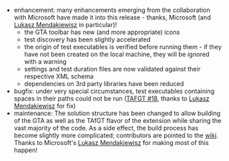 * enhancement: many enhancements emerging from the collaboration with Microsoft have made it into this release - thanks, Microsoft (and [Lukasz Mendakiewisz](https://github.com/LukaszMendakiewicz) in particular)!
  * the GTA toolbar has new (and more appropriate) icons
  * test discovery has been slightly accelerated
  * the origin of test executables is verified before running them - if they have not been created on the local machine, they will be ignored with a warning
  * settings and test duration files are now validated against their respective XML schema
  * dependencies on 3rd party libraries have been reduced
* bugfix: under very special circumstances, test executables containing spaces in their paths could not be run ([TAFGT #18](https://github.com/Microsoft/TestAdapterForGoogleTest/issues/18), thanks to [Lukasz Mendakiewisz](https://github.com/LukaszMendakiewicz) for fix)
* maintenance: The solution structure has been changed to allow building of the GTA as well as the TAfGT flavor of the extension while sharing the vast majority of the code. As a side effect, the build process has become slightly more complicated; contributors are pointed to the [wiki](https://github.com/csoltenborn/GoogleTestAdapter/wiki/Development-Knowledge-Base#initial-setup). Thanks to Microsoft's [Lukasz Mendakiewisz](https://github.com/LukaszMendakiewicz) for making most of this happen!